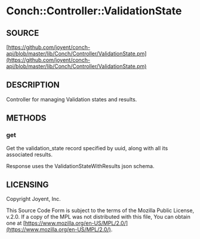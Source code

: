 # Conch::Controller::ValidationState

## SOURCE

[https://github.com/joyent/conch-api/blob/master/lib/Conch/Controller/ValidationState.pm](https://github.com/joyent/conch-api/blob/master/lib/Conch/Controller/ValidationState.pm)

## DESCRIPTION

Controller for managing Validation states and results.

## METHODS

### get

Get the validation\_state record specified by uuid, along with all its associated results.

Response uses the ValidationStateWithResults json schema.

## LICENSING

Copyright Joyent, Inc.

This Source Code Form is subject to the terms of the Mozilla Public License,
v.2.0. If a copy of the MPL was not distributed with this file, You can obtain
one at [https://www.mozilla.org/en-US/MPL/2.0/](https://www.mozilla.org/en-US/MPL/2.0/).
